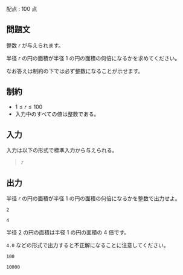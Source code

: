 配点 : $100$ 点

## 問題文

整数 $r$ が与えられます。

半径 $r$ の円の面積が半径 $1$ の円の面積の何倍になるかを求めてください。

なお答えは制約の下では必ず整数になることが示せます。

## 制約

- $1 \leq r \leq 100$
- 入力中のすべての値は整数である。

## 入力

入力は以下の形式で標準入力から与えられる。

> $r$

## 出力

半径 $r$ の円の面積が半径 $1$ の円の面積の何倍になるかを整数で出力せよ。

```input1
2
```

```output1
4
```

半径 $2$ の円の面積は半径 $1$ の円の面積の $4$ 倍です。

`4.0` などの形式で出力すると不正解になることに注意してください。

```input2
100
```

```output2
10000
```